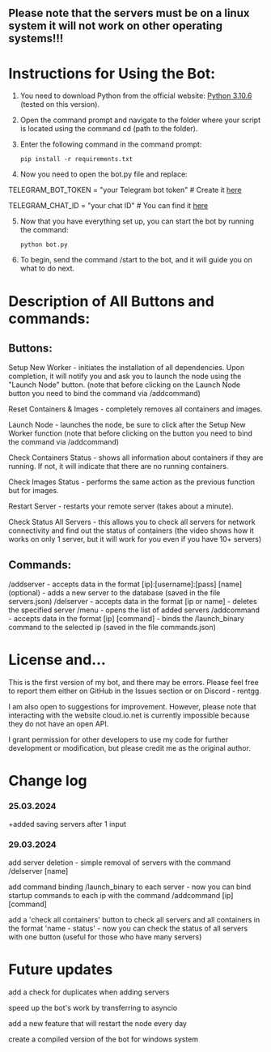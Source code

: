 ## Please note that the servers must be on a linux system it will not work on other operating systems!!!



# Instructions for Using the Bot:

1. You need to download Python from the official website: [Python 3.10.6](https://www.python.org/downloads/release/python-3106/) (tested on this version).

2. Open the command prompt and navigate to the folder where your script is located using the command cd (path to the folder).

3. Enter the following command in the command prompt: <pre>```pip install -r requirements.txt```</pre>

4. Now you need to open the bot.py file and replace:

TELEGRAM_BOT_TOKEN = "your Telegram bot token" # Create it [here](https://t.me/BotFather)

TELEGRAM_CHAT_ID = "your chat ID" # You can find it [here](https://t.me/myidbot)

5. Now that you have everything set up, you can start the bot by running the command:<pre>```python bot.py```</pre>

6. To begin, send the command /start to the bot, and it will guide you on what to do next.





# Description of All Buttons and commands:

## Buttons:
Setup New Worker - initiates the installation of all dependencies. Upon completion, it will notify you and ask you to launch the node using the "Launch Node" button. (note that before clicking on the Launch Node button you need to bind the command via /addcommand)

Reset Containers & Images - completely removes all containers and images.

Launch Node - launches the node, be sure to click after the Setup New Worker function (note that before clicking on the button you need to bind the command via /addcommand)

Check Containers Status - shows all information about containers if they are running. If not, it will indicate that there are no running containers.

Check Images Status - performs the same action as the previous function but for images.

Restart Server - restarts your remote server (takes about a minute).

Check Status All Servers - this allows you to check all servers for network connectivity and find out the status of containers (the video shows how it works on only 1 server, but it will work for you even if you have 10+ servers)

## Commands:
/addserver - accepts data in the format [ip]:[username]:[pass] [name] (optional) - adds a new server to the database (saved in the file servers.json)
/delserver - accepts data in the format [ip or name] - deletes the specified server
/menu - opens the list of added servers
/addcommand - accepts data in the format [ip] [command] - binds the /launch_binary command to the selected ip (saved in the file commands.json)

# License and...

This is the first version of my bot, and there may be errors. Please feel free to report them either on GitHub in the Issues section or on Discord - rentgg.

I am also open to suggestions for improvement. However, please note that interacting with the website cloud.io.net is currently impossible because they do not have an open API.

I grant permission for other developers to use my code for further development or modification, but please credit me as the original author.


# Change log
### 25.03.2024

+added saving servers after 1 input

### 29.03.2024
add server deletion - simple removal of servers with the command /delserver [name]

add command binding /launch_binary to each server - now you can bind startup commands to each ip with the command /addcommand [ip] [command]

add a 'check all containers' button to check all servers and all containers in the format 'name - status' - now you can check the status of all servers with one button (useful for those who have many servers)

# Future updates
add a check for duplicates when adding servers

speed up the bot's work by transferring to asyncio

add a new feature that will restart the node every day

create a compiled version of the bot for windows system

